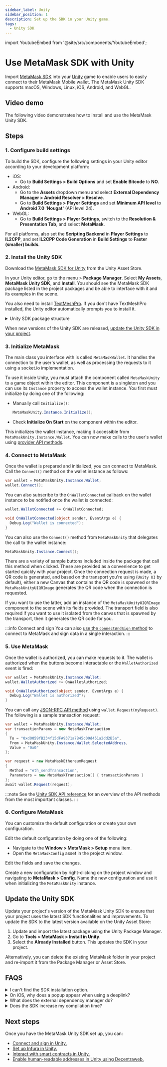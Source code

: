 ```yaml
---
sidebar_label: Unity
sidebar_position: 1
description: Set up the SDK in your Unity game.
tags:
  - Unity SDK
---
```


import YoutubeEmbed from '@site/src/components/YoutubeEmbed';

# Use MetaMask SDK with Unity

Import [MetaMask SDK](../../../../concepts/sdk/index.md) into your
[Unity](https://assetstore.unity.com/packages/decentralization/infrastructure/metamask-246786) game
to enable users to easily connect to their MetaMask Mobile wallet.
The MetaMask Unity SDK supports macOS, Windows, Linux, iOS, Android, and WebGL.

## Video demo

The following video demonstrates how to install and use the MetaMask Unity SDK.

<YoutubeEmbed url='https://www.youtube.com/embed/0D1cIH-PZtI' />

## Steps

### 1. Configure build settings

To build the SDK, configure the following settings in your Unity editor according to your
development platform:

- iOS:
  - Go to **Build Settings > Build Options** and set **Enable Bitcode** to **NO**.
- Android:
  - Go to the **Assets** dropdown menu and select **External Dependency Manager > Android
    Resolver > Resolve**.
  - Go to **Build Settings > Player Settings** and set **Minimum API level** to **Android 7.0
    'Nougat'** (API level 24).
- WebGL:
  - Go to **Build Settings > Player Settings**, switch to the **Resolution & Presentation Tab**, and
    select **MetaMask**.

For all platforms, also set the **Scripting Backend** in **Player Settings** to **IL2CPP**, and set
**IL2CPP Code Generation** in **Build Settings** to **Faster (smaller) builds**.

### 2. Install the Unity SDK

Download the
[MetaMask SDK for Unity](https://assetstore.unity.com/packages/decentralization/infrastructure/metamask-246786)
from the Unity Asset Store.

In your Unity editor, go to the menu > **Package Manager**.
Select **My Assets**, **MetaMask Unity SDK**, and **Install**.
You should see the MetaMask SDK package listed in the project packages and be able to interface
with it and its examples in the scene.

You also need to install [TextMeshPro](https://docs.unity3d.com/Manual/com.unity.textmeshpro.html).
If you don't have TextMeshPro installed, the Unity editor automatically prompts you to install it.

<details>

<summary>Unity SDK package structure</summary>
<p>

| File or directory        | Contents                                                                                                                         |
| ------------------------ | -------------------------------------------------------------------------------------------------------------------------------- |
| `Documentation`          | Documentation and link to online documentation                                                                                   |
| `Editor`                 | Editor-only code such as Setup GUI windows, data persistence for SDK settings                                                    |
| `Plugins`                | Plugins needed by the package (the ECIES Platform runtime libraries and core SDK Codebase)                                       |
| `Runtime`                | Main scripts for the SDK that are environment-agnostic, including the C# scripts that provide the base implementation of the SDK |
| `Samples`                | Test application scene that can be used as a referral for your project, including modal popups and dynamic UI scaling            |
| `LICENSE.md`             | Package license                                                                                                                  |
| `Third Party Notices.md` | Third party notices                                                                                                              |

</p>

</details>

When new versions of the Unity SDK are released, [update the Unity SDK in your project](#update-the-unity-sdk).

### 3. Initialize MetaMask

The main class you interface with is called `MetaMaskWallet`.
It handles the connection to the user's wallet, as well as processing the requests to it using a
socket.io implementation.

To use it inside Unity, you must attach the component called `MetaMaskUnity` to a game object within
the editor.
This component is a singleton and you can use its `Instance` property to access the wallet instance.
You first must initialize by doing one of the following:

- Manually call `Initialize()`:

  ```csharp
  MetaMaskUnity.Instance.Initialize();
  ```

- Check **Initialize On Start** on the component within the editor.

This initializes the wallet instance, making it accessible from `MetaMaskUnity.Instance.Wallet`.
You can now make calls to the user's wallet using [provider API methods](../../../../reference/provider-api.md).

### 4. Connect to MetaMask

Once the wallet is prepared and initialized, you can connect to MetaMask.
Call the `Connect()` method on the wallet instance as follows:

```csharp
var wallet = MetaMaskUnity.Instance.Wallet;
wallet.Connect();
```

You can also subscribe to the `OnWalletConnected` callback on the wallet instance to be notified
once the wallet is connected:

```csharp
wallet.WalletConnected += OnWalletConnected;

void OnWalletConnected(object sender, EventArgs e) {
  Debug.Log("Wallet is connected");
}
```

You can also use the `Connect()` method from `MetaMaskUnity` that delegates the call to the wallet
instance:

```csharp
MetaMaskUnity.Instance.Connect();
```

There are a variety of sample buttons included inside the package that call this method when clicked.
These are provided as a convenience to get started quickly with your project.
Once the connection request is made, a QR code is generated, and based on the transport you're using
(`Unity UI` by default), either a new Canvas that contains the QR code is spawned or the
`MetaMaskUnityUIQRImage` generates the QR code when the connection is requested.

If you want to use the latter, add an instance of the `MetaMaskUnityUIQRImage` component to the
scene with its fields provided.
The transport field is also required if you want to use it isolated from the canvas that is spawned
by the transport, then it generates the QR code for you.

:::info Connect and sign
You can also [use the `connectAndSign` method](connect-and-sign.md) to
connect to MetaMask and sign data in a single interaction.
:::

### 5. Use MetaMask

Once the wallet is authorized, you can make requests to it.
The wallet is authorized when the buttons become interactable or the `WalletAuthorized` event is fired:

```csharp
var wallet = MetaMaskUnity.Instance.Wallet;
wallet.WalletAuthorized += OnWalletAuthorized;

void OnWalletAuthorized(object sender, EventArgs e) {
  Debug.Log("Wallet is authorized");
}
```

You can call any [JSON-RPC API method](/wallet/reference/json-rpc-api) using `wallet.Request(myRequest)`.
The following is a sample transaction request:

```csharp
var wallet = MetaMaskUnity.Instance.Wallet;
var transactionParams = new MetaMaskTransaction
{
  To = "0xd0059fB234f15dFA9371a7B45c09d451a2dd2B5a",
  From = MetaMaskUnity.Instance.Wallet.SelectedAddress,
  Value = "0x0"
};

var request = new MetaMaskEthereumRequest
{
  Method = "eth_sendTransaction",
  Parameters = new MetaMaskTransaction[] { transactionParams }
};
await wallet.Request(request);
```

:::note
See the [Unity SDK API reference](../../../../reference/sdk-unity-api.md) for an overview of the
API methods from the most important classes.
:::

### 6. Configure MetaMask

You can customize the default configuration or create your own configuration.

Edit the default configuration by doing one of the following:

- Navigate to the **Window > MetaMask > Setup** menu item.
- Open the `MetaMaskConfig` asset in the project window.

Edit the fields and save the changes.

Create a new configuration by right-clicking on the project window and navigating to
**MetaMask > Config**.
Name the new configuration and use it when initializing the `MetaMaskUnity` instance.

## Update the Unity SDK

Update your project's version of the MetaMask Unity SDK to ensure that your project uses the latest
SDK functionalities and improvements.
To update the SDK to the latest version available on the Unity Asset Store:

1. Update and import the latest package using the Unity Package Manager.
2. Go to **Tools > MetaMask > Install in Unity**.
3. Select the **Already Installed** button.
   This updates the SDK in your project.

Alternatively, you can delete the existing MetaMask folder in your project and re-import it from the
Package Manager or Asset Store.

## FAQS

<details>

<summary>I can't find the SDK installation option.</summary>

If you don't see the option to [install the SDK](#2-install-the-sdk-for-unity) in your Unity menu,
ensure you're on the latest Unity version and that you have no red errors printed in your console.
This option not appearing is typically due to incorrect editor initialization, which you can
usually resolve by restarting the editor or updating your Unity version.

</details>

<details>

<summary>On iOS, why does a popup appear when using a deeplink?</summary>

When deeplinking, a background service is created to facilitate the communication layer between the
Unity game and MetaMask.
On iOS, background services expire after a certain amount of time.
A notification pops up to let you know the socket connection has expired.

</details>

<details>

<summary>What does the external dependency manager do?</summary>

The Unity Jar Resolver is an external dependency manager specifically for Unity projects that use
external libraries.
It helps manage the dependencies between Unity and external libraries, which can sometimes be
complicated due to differences between the two environments.
This tool is particularly useful for MetaMask SDK, since Android and iOS need a variety of native
libraries to facilitate deeplinking and the persistent socket connection.

</details>

<details>

<summary>Does the SDK increase my compilation time?</summary>

No.
If you notice an increased compilation time, it might be related to the ILL2CP pipeline, which can
take longer to build at compile time.
The SDK is filled with precompiled libraries to save on runtime compilation.

</details>

## Next steps

Once you have the MetaMask Unity SDK set up, you can:

- [Connect and sign in Unity.](connect-and-sign.md)
- [Set up Infura in Unity.](infura.md)
- [Interact with smart contracts in Unity.](smart-contracts/index.md)
- [Enable human-readable addresses in Unity using Decentraweb.](dweb.md)
